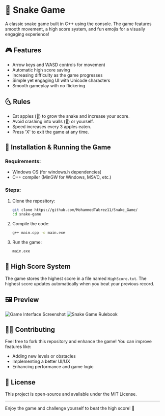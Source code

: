 <!-- # 🐍 Snake Game



A classic snake game built in C++ using the console. The game features smooth movement, a high score system, and fun emojis for a visually engaging experience!



## 🎮 Features

- Arrow keys and WASD controls for movement

- Automatic high score saving

- Increasing difficulty as the game progresses

- Simple yet engaging UI with Unicode characters

- Smooth gameplay with no flickering



## 📜 Rules

- Eat apples (🍎) to grow the snake and increase your score.

- Avoid crashing into walls (🧱) or yourself.

- Speed increases every 3 apples eaten.

- Press 'X' to exit the game at any time.



## 🔧 Installation & Running the Game

### Requirements:

- Windows OS (for windows.h dependencies)

- C++ compiler (MinGW for Windows, MSVC, etc.)



### Steps:

1. Clone the repository:

   sh

   git clone https://github.com/MohammedTabrez11/Snake_Game/

   cd snake-game

   

2. Compile the code:

   sh

   g++ main.cpp -o main.exe

   

3. Run the game:

   sh

   main.exe

   



## 💾 High Score System

The game stores the highest score in a file named HighScore.txt. The highest score updates automatically when you beat your previous record.



## 📷 Preview

![Game Interface Screenshot](preview.png) 
(Snake_game.png)



## 👨‍💻 Contributing

Feel free to fork this repository and enhance the game! You can improve features like:

- Adding new levels or obstacles

- Implementing a better UI/UX

- Enhancing performance and game logic



## 📄 License

This project is open-source and available under the MIT License.



---



Enjoy the game and challenge yourself to beat the high score! 🚀 -->

# 🐍 Snake Game

A classic snake game built in C++ using the console. The game features smooth movement, a high score system, and fun emojis for a visually engaging experience!

## 🎮 Features

- Arrow keys and WASD controls for movement
- Automatic high score saving
- Increasing difficulty as the game progresses
- Simple yet engaging UI with Unicode characters
- Smooth gameplay with no flickering

## 🌜 Rules

- Eat apples (🍎) to grow the snake and increase your score.
- Avoid crashing into walls (🫡) or yourself.
- Speed increases every 3 apples eaten.
- Press 'X' to exit the game at any time.

## 🔧 Installation & Running the Game

### Requirements:

- Windows OS (for windows.h dependencies)
- C++ compiler (MinGW for Windows, MSVC, etc.)

### Steps:

1. Clone the repository:
   ```sh
   git clone https://github.com/MohammedTabrez11/Snake_Game/
   cd snake-game
   ```

2. Compile the code:
   ```sh
   g++ main.cpp -o main.exe
   ```

3. Run the game:
   ```sh
   main.exe
   ```

## 💾 High Score System

The game stores the highest score in a file named `HighScore.txt`. The highest score updates automatically when you beat your previous record.

## 🖼️ Preview

![Game Interface Screenshot](c:\Users\Dell\OneDrive\Pictures\Screenshots\preview.png)
![Snake Game Rulebook](c:\Users\Dell\OneDrive\Pictures\Screenshots\Snake_game.png)

## 👨‍💻 Contributing

Feel free to fork this repository and enhance the game! You can improve features like:

- Adding new levels or obstacles
- Implementing a better UI/UX
- Enhancing performance and game logic

## 📝 License

This project is open-source and available under the MIT License.

---

Enjoy the game and challenge yourself to beat the high score! 🚀

